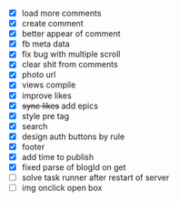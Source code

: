 - [x] load more comments
- [x] create comment
- [x] better appear of comment
- [x] fb meta data
- [x] fix bug with multiple scroll
- [x] clear shit from comments
- [x] photo url
- [x] views compile
- [x] improve likes
- [x] ~~sync likes~~ add epics
- [x] style pre tag
- [x] search
- [x] design auth buttons by rule
- [x] footer
- [x] add time to publish
- [x] fixed parse of blogId on get
- [ ] solve task runner after restart of server
- [ ] img onclick open box